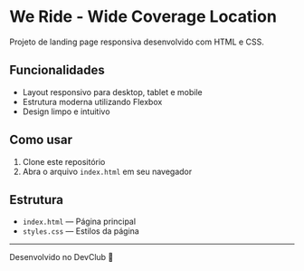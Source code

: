 # We Ride - Wide Coverage Location

Projeto de landing page responsiva desenvolvido com HTML e CSS.

## Funcionalidades

- Layout responsivo para desktop, tablet e mobile
- Estrutura moderna utilizando Flexbox
- Design limpo e intuitivo

## Como usar

1. Clone este repositório
2. Abra o arquivo `index.html` em seu navegador

## Estrutura

- `index.html` — Página principal
- `styles.css` — Estilos da página

---

Desenvolvido no DevClub 🚀
